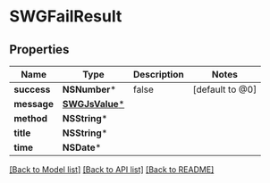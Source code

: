 # SWGFailResult

## Properties
Name | Type | Description | Notes
------------ | ------------- | ------------- | -------------
**success** | **NSNumber*** | false | [default to @0]
**message** | [**SWGJsValue***](SWGJsValue.md) |  | 
**method** | **NSString*** |  | 
**title** | **NSString*** |  | 
**time** | **NSDate*** |  | 

[[Back to Model list]](../README.md#documentation-for-models) [[Back to API list]](../README.md#documentation-for-api-endpoints) [[Back to README]](../README.md)


